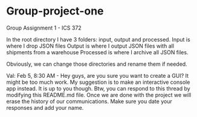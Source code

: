 # Group-project-one
Group Assignment 1 - ICS 372

In the root directory I have 3 folders: input, output and processed.
Input is where I drop JSON files
Output is where I output JSON files with all shipments from a warehouse
Processed is where I archive all JSON files.

Obviously, we can change those directories and rename them if needed.

Val: Feb 5, 8:30 AM
	- Hey guys, are you sure you want to create a GUI? It might be too much work. My suggestion is to 
	make an interactive console app instead. It is up to you though. Btw, you can respond to this thread by modifying this README.md file.
	Once we are done with the project we will erase the history of our communications. Make sure you date your responses and 
	add your name.
